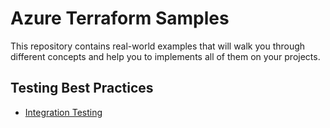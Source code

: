 # Azure Terraform Samples

This repository contains real-world examples that will walk you through different concepts and help you to implements all of them on your projects.

## Testing Best Practices

- [Integration Testing](integration-testing/README.md)
